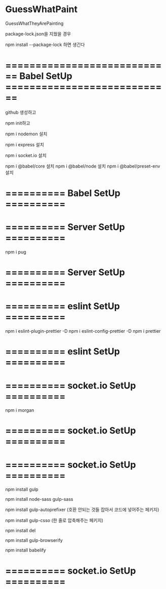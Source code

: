 # GuessWhatPaint

GuessWhatTheyArePainting

package-lock.json을 지웠을 경우

npm install --package-lock 하면 생긴다

# ============================ Babel SetUp ============================

github 생성하고

npm init하고

npm i nodemon 설치

npm i express 설치

npm i socket.io 설치

npm i @babel/core 설치 npm i @babel/node 설치 npm i @babel/preset-env 설치

# ========== Babel SetUp ==========

# ========== Server SetUp ==========

npm i pug

# ========== Server SetUp ==========

# ========== eslint SetUp ==========

npm i eslint-plugin-prettier -D npm i eslint-config-prettier -D npm i prettier

# ========== eslint SetUp ==========

# ========== socket.io SetUp ==========

npm i morgan

# ========== socket.io SetUp ==========

# ========== socket.io SetUp ==========

npm install gulp

npm install node-sass gulp-sass

npm install gulp-autoprefixer (호환 안되는 것들 잡아서 코드에 넣어주는 페키지)

npm install gulp-csso (한 줄로 압축해주는 페키지)

npm install del

npm install gulp-browserify

npm install babelify

# ========== socket.io SetUp ==========
